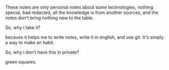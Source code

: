 These notes are only personal notes about some technologies, nothing special, bad redacted, all the knowledge is from another sources, and the notes don't bring nothing new to the table.

So, why i take it?

because it helps me to write notes, write it in english, and use git. It's simply a way to make an habit.

So, why i don't have this in private?

green squares.
